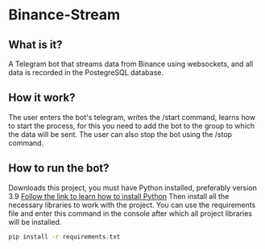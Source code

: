 # Binance-Stream

## What is it?

A Telegram bot that streams data from Binance using websockets, and all data is recorded in the PostegreSQL database.

## How it work?

The user enters the bot's telegram, writes the /start command, learns how to start the process, for this you need to add the bot to the group to which the data will be sent. The user can also stop the bot using the /stop command.

## How to run the bot?

Downloads this project, you must have Python installed, preferably version 3.9
[Follow the link to learn how to install Python](https://www.tutorialspoint.com/how-to-install-python-in-windows)
Then install all the necessary libraries to work with the project. You can use the requirements file and enter this command in the console after which all project libraries will be installed.
```bash
pip install -r requirements.txt
```
